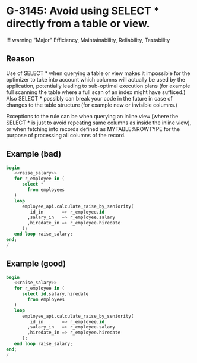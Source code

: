 # G-3145: Avoid using SELECT * directly from a table or view.

!!! warning "Major"
    Efficiency, Maintainability, Reliability, Testability

## Reason

Use of SELECT \* when querying a table or view makes it impossible for the optimizer to take into account which columns will actually be used by the application, potentially leading to sub-optimal execution plans (for example full scanning the table where a full scan of an index might have sufficed.) Also SELECT \* possibly can break your code in the future in case of changes to the table structure (for example new or invisible columns.)

Exceptions to the rule can be when querying an inline view (where the SELECT \* is just to avoid repeating same columns as inside the inline view), or when fetching into records defined as MYTABLE%ROWTYPE for the purpose of processing all columns of the record.

## Example (bad)

``` sql
begin
   <<raise_salary>>
   for r_employee in (
      select *
        from employees
   )
   loop
      employee_api.calculate_raise_by_seniority(
         id_in       => r_employee.id
        ,salary_in   => r_employee.salary
        ,hiredate_in => r_employee.hiredate
      );
   end loop raise_salary;
end;
/
```

## Example (good)

``` sql
begin
   <<raise_salary>>
   for r_employee in (
      select id,salary,hiredate
        from employees
   )
   loop
      employee_api.calculate_raise_by_seniority(
         id_in       => r_employee.id
        ,salary_in   => r_employee.salary
        ,hiredate_in => r_employee.hiredate
      );
   end loop raise_salary;
end;
/
```